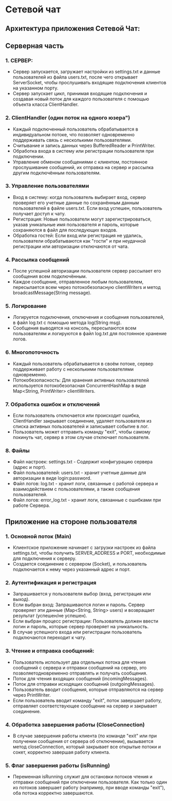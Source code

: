 # Сетевой чат #

## Архитектура приложения Сетевой Чат: ##  

## Серверная часть ##

### 1. СЕРВЕР: ###
- Сервер запускается, загружает настройки из settings.txt и данные пользователей из файла users.txt, после чего открывает ServerSocket, чтобы прослушивать входящие подключения клиентов на указанном порту.    
- Cервер запускает цикл, принимая входящие подключения и создавая новый поток для каждого пользователя с помощью объекта класса ClientHandler.  

### 2. ClientHandler (один поток на одного юзера") ###
- Каждый подключенный пользователь обрабатывается в индивидуальном потоке, что позволяет одновременно поддерживать связь с несколькими пользователями.  
- Считывание и запись данных через BufferedReader и PrintWriter.  
- Обработка входа в систему или регистрации пользователя при подключении.  
- Управление обменом сообщениями с клиентом, постоянное прослушивание сообщений, их отправка на сервер и рассылка другим подключённым пользователям.  

### 3. Управление пользователями ###
- Вход в систему: когда пользователь выбирает вход, сервер проверяет его учетные данные по сохранённым данным пользователей в файле users.txt. Если вход успешен,  пользователь получает доступ к чату.   
- Регистрация: Новые пользователи могут зарегистрироваться, указав уникальные имя пользователя и пароль, которые сохраняются в файл для последующих входов.  
- Обработка гостей: Если вход или регистрация не удались, пользователи обрабатываются как "гости" и при неудачной регистрации или авторизации отключаются от чата.  

### 4. Рассылка сообщений ###
- После успешной авторизации пользователя сервер рассылает его сообщения всем подключённым.  
- Каждое сообщение, отправленное любым пользователем, пересылается всем через потокобезопасную clientWriters и метод broadcastMessage(String message).  

### 5. Логирование ###
- Логируется подключения, отключения и сообщения пользователей, в файл log.txt с помощью метода log(String msg).  
- Сообщения выводятся на консоль, пересылаются всем пользователям и логируются в файл log.txt для постоянное хранение логов.

### 6. Многопоточность ###
- Каждый пользователь обрабатывается в своём потоке, сервер поддерживает работу с несколькими пользователями одновременно.  
- Потокобезопасность: Для хранения активных пользователей используется потокобезопасная ConcurrentHashMap в виде Map<String, PrintWriter> clientWriters.    

### 7. Обработка ошибок и отключений ###
- Если пользователь отключается или происходит ошибка, ClientHandler закрывает соединение, удаляет пользователя из списка активных пользователей и записывает событие в лог.  
- Пользователь может отправить команду "exit", чтобы самому покинуть чат, сервер в этом случае отключает пользователя.    

### 8. Файлы ###
- Файл настроек: settings.txt - Содержит конфигурацию сервера (адрес и порт).  
- Файл пользователей: users.txt - хранит учетные данные для авторизации в виде login:password.  
- Файл логов: log.txt - хранит логи, связанные с работой сервера и взаимодействием с пользователями, а также сообщения пользователей.  
- Файл логов: error_log.txt - хранит логи, связанные с ошибками при работе Сервера.    



## Приложение на стороне пользователя ##

### 1. Основной поток (Main) ###
- Клиентское приложение начинает с загрузки настроек из файла settings.txt, чтобы получить SERVER_ADDRESS и PORT, необходимые для подключения к серверу.  
- Создается соединение с сервером (Socket), и пользователь подключается к нему через указанный адрес и порт.  
### 2. Аутентификация и регистрация ###
- Запрашивается у пользователя выбор (вход, регистрация или выход).
- Если выбран вход: Запрашиваются логин и пароль. Сервер проверяет эти данные (Map<String, String> users) и возвращает результат (успешен/не успешен).
- Если выбран процесс регистрации: Пользователь должен ввести логин и пароль, которые сервер проверяет на уникальность.
- В случае успешного входа или регистрации пользователь подключаются переходит к чату.    
### 3. Чтение и отправка сообщений: ###
- Пользователь использует два отдельных потока для чтения сообщений с сервера и отправки сообщений на сервер, это позволяетодновременно отправлять и получать сообщения.  
- Поток для чтения входящих сообщений (incomingMessages).  
- Поток для отправки исходящих сообщений (outgoingMessages).  
- Пользователь вводит сообщения, которые отправляются на сервер через PrintWriter.  
- Если пользователь вводит команду "exit", поток завершает работу, отправляет соответствующее сообщение на сервер и закрывает соединение.  
### 4. Обработка завершения работы (CloseConnection) ###
- В случае завершения работы клиента (по команде "exit" или при получении сообщения от сервера об отключении), вызывается метод closeConnection, который закрывает все открытые потоки и сокет, корректно завершая работу клиента.  
### 5. Флаг завершения работы (isRunning) ###
- Переменная isRunning служит для остановки потоков чтения и отправки сообщений при отключении пользователя. Как только один из потоков завершает работу (например, при вводе команды "exit"), оба потока корректно завершаются.  
